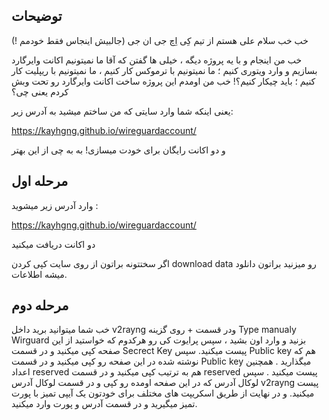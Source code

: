 
## توضیحات
خب خب سلام علی هستم از تیم کِی اِچ جی ان جی (جالبیش اینجاس فقط خودمم !)

خب من اینجام و با یه پروژه دیگه ، خیلی ها گفتن که آقا ما نمیتونیم اکانت وایرگارد بسازیم و وارد ویتوری کنیم ؛ ما نمیتونیم با ترموکس کار کنیم ، ما نمیتونیم با ریپلیت کار کنیم ؛ باید چیکار کنیم؟! خب من اومدم این پروژه ساخت اکانت وایرگارد رو تحت وبش کردم یعنی چی؟

یعنی اینکه شما وارد سایتی که من ساختم میشید به آدرس زیر:

https://kayhgng.github.io/wireguardaccount/

و دو اکانت رایگان برای خودت میسازی! به به چی از این بهتر


## مرحله اول
وارد آدرس زیر میشوید :

https://kayhgng.github.io/wireguardaccount/

دو اکانت دریافت میکنید 

اگر سختتونه براتون از روی سایت کپی کردن download data رو میزنید براتون دانلود میشه اطلاعات.


## مرحله دوم
خب شما میتوانید برید داخل  v2rayng ودر قسمت + روی گزینه Type manualy Wirguard بزنید و وارد اون بشید ، سپس پرایوت کی رو هرکدوم که خواستید از این صفحه کپی میکنید و در قسمت Secrect Key پیست میکنید. سپس Public key هم که نوشته شده در این صفحه رو کپی میکنید و در قسمت Public key میگذارید . همچنین اعداد reserved هم به ترتیب کپی میکنید و در قسمت reserved پیست میکنید . سپس لوکال آدرس که در این صفحه اومده رو کپی و در قسمت لوکال آدرس v2rayng پیست میکنید. و در نهایت از طریق اسکریپت های مختلف برای خودتون یک آیپی تمیز با پورت تمیز میگیرید و در قسمت آدرس و پورت وارد میکنید.
